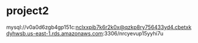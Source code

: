# project2

mysql://v0a0d6zgb4gp151c:nclxxpib7k6r2k0x@qzkp8ry756433yd4.cbetxkdyhwsb.us-east-1.rds.amazonaws.com:3306/nrcyevup15yyhi7u